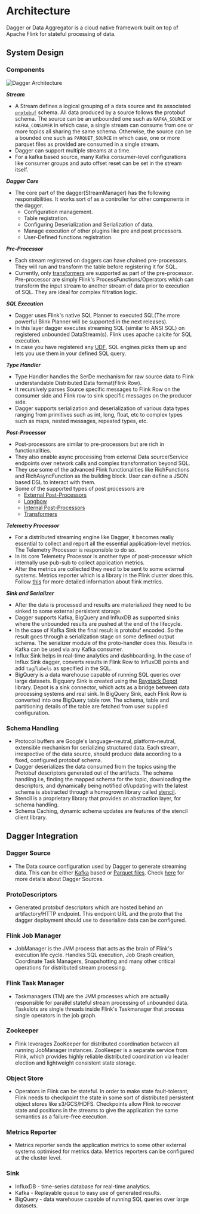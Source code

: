 # Architecture

Dagger or Data Aggregator is a cloud native framework built on top of Apache Flink for stateful processing of data.

## System Design

### Components

![Dagger Architecture](../../static/img/system_design/dagger_system_design.png)

_**Stream**_

- A Stream defines a logical grouping of a data source and its associated [`protobuf`](https://developers.google.com/protocol-buffers)
  schema. All data produced by a source follows the protobuf schema. The source can be an unbounded one such as
  `KAFKA_SOURCE` or `KAFKA_CONSUMER` in which case, a single stream can consume from one or more topics all sharing the
  same schema. Otherwise, the source can be a bounded one such as `PARQUET_SOURCE` in which case, one or more parquet
  files as provided are consumed in a single stream.
- Dagger can support multiple streams at a time.
- For a kafka based source, many Kafka consumer-level configurations like consumer groups and auto offset reset can be set in the stream itself.

_**Dagger Core**_

- The core part of the dagger(StreamManager) has the following responsibilities. It works sort of as a controller for other components in the dagger.
  - Configuration management.
  - Table registration.
  - Configuring Deserialization and Serialization of data.
  - Manage execution of other plugins like pre and post processors.
  - User-Defined functions registration.

_**Pre-Processor**_

- Each stream registered on daggers can have chained pre-processors. They will run and transform the table before registering it for SQL.
- Currently, only [transformers](../guides/use_transformer.md) are supported as part of the pre-processor. Pre-processor are simply Flink's ProcessFunctions/Operators which can transform the input stream to another stream of data prior to execution of SQL. They are ideal for complex filtration logic.

_**SQL Execution**_

- Dagger uses Flink's native SQL Planner to executed SQL(The more powerful Blink Planner will be supported in the next releases).
- In this layer dagger executes streaming SQL (similar to ANSI SQL) on registered unbounded DataStream(s). Flink uses apache calcite for SQL execution.
- In case you have registered any [UDF](../guides/use_udf.md), SQL engines picks them up and lets you use them in your defined SQL query.

_**Type Handler**_

- Type Handler handles the SerDe mechanism for raw source data to Flink understandable Distributed Data format(Flink Row).
- It recursively parses Source specific messages to Flink Row on the consumer side and Flink row to sink specific
  messages on the producer side.
- Dagger supports serialization and deserialization of various data types ranging from primitives such as int, long, float, etc to
  complex types such as maps, nested messages, repeated types, etc.

_**Post-Processor**_

- Post-processors are similar to pre-processors but are rich in functionalities.
- They also enable async processing from external Data source/Service endpoints over network calls and complex transformation beyond SQL.
- They use some of the advanced Flink functionalities like RichFunctions and RichAsyncFunction as the building block. User can define a JSON based DSL to interact with them.
- Some of the supported types of post processors are
  - [External Post-Processors](../advance/post_processor.md#external-post-processor)
  - [Longbow](../advance/longbow.md)
  - [Internal Post-Processors](../advance/post_processor.md#internal-post-processor)
  - [Transformers](../guides/use_transformer.md)

_**Telemetry Processor**_

- For a distributed streaming engine like Dagger, it becomes really essential to collect and report all the essential application-level metrics. The Telemetry Processor is responsible to do so.
- In its core Telemetry Processor is another type of post-processor which internally use pub-sub to collect application metrics.
- After the metrics are collected they need to be sent to some external systems. Metrics reporter which is a library in the Flink cluster does this. Follow [this](https://ci.apache.org/projects/flink/flink-docs-release-1.9/monitoring/metrics.html) for more detailed information about flink metrics.

_**Sink and Serializer**_

- After the data is processed and results are materialized they need to be sinked to some external persistent storage.
- Dagger supports Kafka, BigQuery and InfluxDB as supported sinks where the unbounded results are pushed at the end of the lifecycle.
- In the case of Kafka Sink the final result is protobuf encoded. So the result goes through a serialization stage on some defined output schema. The serializer module of the proto-handler does this. Results in Kafka can be used via any Kafka consumer.
- Influx Sink helps in real-time analytics and dashboarding. In the case of Influx Sink dagger, converts results in Flink Row to InfluxDB points and add `tag`/`labels` as specified in the SQL.
- BigQuery is a data warehouse capable of running SQL queries over large datasets. Bigquery Sink is created using the [Raystack Depot](https://github.com/raystack/depot/tree/main/docs) library. Depot is a sink connector, which acts as a bridge between data processing systems and real sink. In BigQuery Sink, each Flink Row is converted into one BigQuery table row. The schema, table and partitioning details of the table are fetched from user supplied configuration.

### Schema Handling

- Protocol buffers are Google's language-neutral, platform-neutral, extensible mechanism for serializing structured data.
  Each stream, irrespective of the data source, should produce data according to a fixed, configured protobuf schema.
- Dagger deserializes the data consumed from the topics using the Protobuf descriptors generated out of the artifacts.
  The schema handling i:e, finding the mapped schema for the topic, downloading the descriptors, and dynamically being
  notified of/updating with the latest schema is abstracted through a homegrown library called [stencil](https://github.com/raystack/stencil).
- Stencil is a proprietary library that provides an abstraction layer, for schema handling.
- Schema Caching, dynamic schema updates are features of the stencil client library.

## Dagger Integration

### Dagger Source

- The Data source configuration used by Dagger to generate streaming data. This can be either
  [Kafka](../reference/configuration.md#sample-streams-configuration-using-kafka_consumer-as-the-data-source-) based or
  [Parquet files](../reference/configuration.md#sample-streams-configuration-using-parquet_source-as-the-data-source-). Check
  [here](../guides/choose_source.md) for more details about Dagger Sources.

### ProtoDescriptors

- Generated protobuf descriptors which are hosted behind an artifactory/HTTP endpoint. This endpoint URL and the proto that the dagger deployment should use to deserialize data can be configured.

### Flink Job Manager

- JobManager is the JVM process that acts as the brain of Flink's execution life cycle. Handles SQL execution, Job Graph creation, Coordinate Task Managers, Snapshotting and many other critical operations for distributed stream processing.

### Flink Task Manager

- Taskmanagers (TM) are the JVM processes which are actually responsible for parallel stateful stream processing of unbounded data. Taskslots are single threads inside Flink's Taskmanager that process single operators in the job graph.

### Zookeeper

- Flink leverages ZooKeeper for distributed coordination between all running JobManager instances. ZooKeeper is a separate service from Flink, which provides highly reliable distributed coordination via leader election and lightweight consistent state storage.

### Object Store

- Operators in Flink can be stateful. In order to make state fault-tolerant, Flink needs to checkpoint the state in some sort of distributed persistent object stores like s3/GCS/HDFS. Checkpoints allow Flink to recover state and positions in the streams to give the application the same semantics as a failure-free execution.

### Metrics Reporter

- Metrics reporter sends the application metrics to some other external systems optimised for metrics data. Metrics reporters can be configured at the cluster level.

### Sink

- InfluxDB - time-series database for real-time analytics.
- Kafka - Replayable queue to easy use of generated results.
- BigQuery - data warehouse capable of running SQL queries over large datasets.
